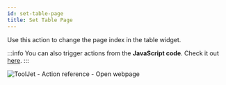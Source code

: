 ```yaml
---
id: set-table-page
title: Set Table Page
---
```


Use this action to change the page index in the table widget.

:::info
You can also trigger actions from the **JavaScript code**. Check it out [here](/docs/how-to/run-actions-from-runjs).
:::

<div style={{textAlign: 'center'}}>

![ToolJet - Action reference - Open webpage](/img/actions/settablepage/settablepage.png)

</div>